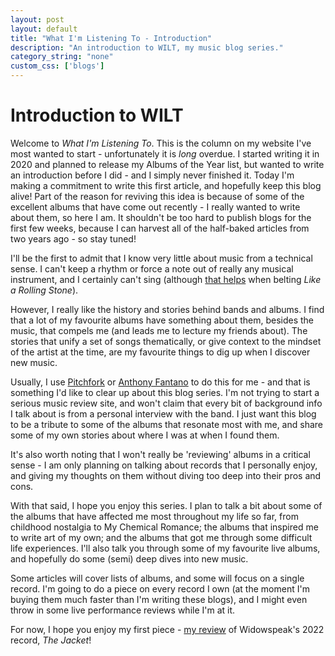 ```yaml
---
layout: post
layout: default
title: "What I'm Listening To - Introduction"
description: "An introduction to WILT, my music blog series."
category_string: "none"
custom_css: ['blogs']
---
```


# Introduction to WILT

Welcome to *What I'm Listening To*. This is the column on my website I've most wanted to start - unfortunately it is *long* overdue. I started writing it in 2020 and planned to release my Albums of the Year list, but wanted to write an introduction before I did - and I simply never finished it. Today I'm making a commitment to write this first article, and hopefully keep this blog alive! Part of the reason for reviving this idea is because of some of the excellent albums that have come out recently - I really wanted to write about them, so here I am. It shouldn't be too hard to publish blogs for the first few weeks, because I can harvest all of the half-baked articles from two years ago - so stay tuned!

I'll be the first to admit that I know very little about music from a technical sense. I can't keep a rhythm or force a note out of really any musical instrument, and I certainly can't sing (although [that helps](https://www.bbc.co.uk/music/articles/13167a96-2ca5-4f73-8e52-30b094e6853a) when belting *Like a Rolling Stone*).

However, I really like the history and stories behind bands and albums. I find that a lot of my favourite albums have something about them, besides the music, that compels me (and leads me to lecture my friends about). The stories that unify a set of songs thematically, or give context to the mindset of the artist at the time, are my favourite things to dig up when I discover new music.

Usually, I use [Pitchfork](https://pitchfork.com/reviews/albums/sharon-van-etten-epic-ten/) or [Anthony Fantano](https://www.youtube.com/watch?v=PECeceTOCU8) to do this for me - and that is something I'd like to clear up about this blog series. I'm not trying to start a serious music review site, and won't claim that every bit of background info I talk about is from a personal interview with the band. I just want this blog to be a tribute to some of the albums that resonate most with me, and share some of my own stories about where I was at when I found them.

It's also worth noting that I won't really be 'reviewing' albums in a critical sense - I am only planning on talking about records that I personally enjoy, and giving my thoughts on them without diving too deep into their pros and cons.

With that said, I hope you enjoy this series. I plan to talk a bit about some of the albums that have affected me most throughout my life so far, from childhood nostalgia to My Chemical Romance; the albums that inspired me to write art of my own; and the albums that got me through some difficult life experiences. I'll also talk you through some of my favourite live albums, and hopefully do some (semi) deep dives into new music.

Some articles will cover lists of albums, and some will focus on a single record. I'm going to do a piece on every record I own (at the moment I'm buying them much faster than I'm writing these blogs), and I might even throw in some live performance reviews while I'm at it.

For now, I hope you enjoy my first piece - [my review](https://www.mac-goodwin.com/blog/wilt/2022/03/18/widowspeak-the-jacket.html) of Widowspeak's 2022 record, *The Jacket*!